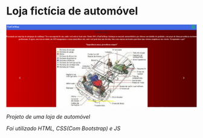 # Loja fictícia de automóvel

<img src="Imagenss/md.png">

*Projeto de uma loja de automóvel*

*Foi utilizado HTML, CSS(Com Bootstrap) e JS*

